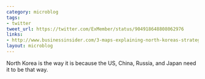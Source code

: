 ```yaml
---
category: microblog
tags:
- twitter
tweet_url: https://twitter.com/ExMember/status/904918648808062976
links:
- http://www.businessinsider.com/3-maps-explaining-north-koreas-strategy-2017-8/#-6
layout: microblog
---
```

North Korea is the way it is because the US, China, Russia, and Japan need it to be that way.

